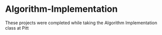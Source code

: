 # Algorithm-Implementation
These projects were completed while taking the Algorithm Implementation class at Pitt
